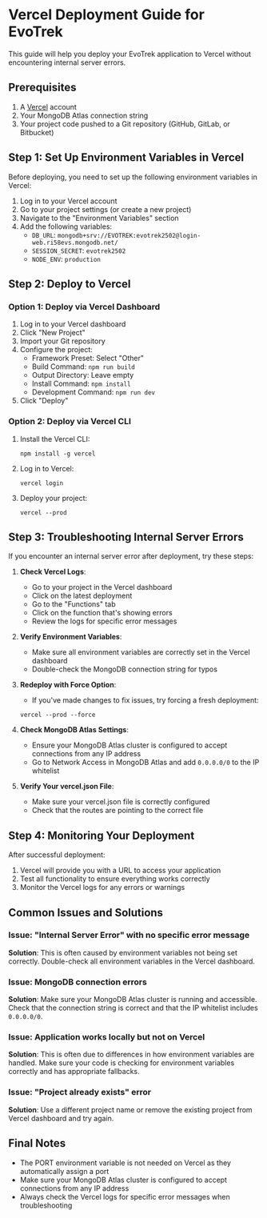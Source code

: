 # Vercel Deployment Guide for EvoTrek

This guide will help you deploy your EvoTrek application to Vercel without encountering internal server errors.

## Prerequisites

1. A [Vercel](https://vercel.com/) account
2. Your MongoDB Atlas connection string
3. Your project code pushed to a Git repository (GitHub, GitLab, or Bitbucket)

## Step 1: Set Up Environment Variables in Vercel

Before deploying, you need to set up the following environment variables in Vercel:

1. Log in to your Vercel account
2. Go to your project settings (or create a new project)
3. Navigate to the "Environment Variables" section
4. Add the following variables:
   - `DB_URL`: `mongodb+srv://EVOTREK:evotrek2502@login-web.ri58evs.mongodb.net/`
   - `SESSION_SECRET`: `evotrek2502`
   - `NODE_ENV`: `production`

## Step 2: Deploy to Vercel

### Option 1: Deploy via Vercel Dashboard

1. Log in to your Vercel dashboard
2. Click "New Project"
3. Import your Git repository
4. Configure the project:
   - Framework Preset: Select "Other"
   - Build Command: `npm run build`
   - Output Directory: Leave empty
   - Install Command: `npm install`
   - Development Command: `npm run dev`
5. Click "Deploy"

### Option 2: Deploy via Vercel CLI

1. Install the Vercel CLI:
   ```
   npm install -g vercel
   ```

2. Log in to Vercel:
   ```
   vercel login
   ```

3. Deploy your project:
   ```
   vercel --prod
   ```

## Step 3: Troubleshooting Internal Server Errors

If you encounter an internal server error after deployment, try these steps:

1. **Check Vercel Logs**:
   - Go to your project in the Vercel dashboard
   - Click on the latest deployment
   - Go to the "Functions" tab
   - Click on the function that's showing errors
   - Review the logs for specific error messages

2. **Verify Environment Variables**:
   - Make sure all environment variables are correctly set in the Vercel dashboard
   - Double-check the MongoDB connection string for typos

3. **Redeploy with Force Option**:
   - If you've made changes to fix issues, try forcing a fresh deployment:
   ```
   vercel --prod --force
   ```

4. **Check MongoDB Atlas Settings**:
   - Ensure your MongoDB Atlas cluster is configured to accept connections from any IP address
   - Go to Network Access in MongoDB Atlas and add `0.0.0.0/0` to the IP whitelist

5. **Verify Your vercel.json File**:
   - Make sure your vercel.json file is correctly configured
   - Check that the routes are pointing to the correct file

## Step 4: Monitoring Your Deployment

After successful deployment:

1. Vercel will provide you with a URL to access your application
2. Test all functionality to ensure everything works correctly
3. Monitor the Vercel logs for any errors or warnings

## Common Issues and Solutions

### Issue: "Internal Server Error" with no specific error message

**Solution**: This is often caused by environment variables not being set correctly. Double-check all environment variables in the Vercel dashboard.

### Issue: MongoDB connection errors

**Solution**: Make sure your MongoDB Atlas cluster is running and accessible. Check that the connection string is correct and that the IP whitelist includes `0.0.0.0/0`.

### Issue: Application works locally but not on Vercel

**Solution**: This is often due to differences in how environment variables are handled. Make sure your code is checking for environment variables correctly and has appropriate fallbacks.

### Issue: "Project already exists" error

**Solution**: Use a different project name or remove the existing project from Vercel dashboard and try again.

## Final Notes

- The PORT environment variable is not needed on Vercel as they automatically assign a port
- Make sure your MongoDB Atlas cluster is configured to accept connections from any IP address
- Always check the Vercel logs for specific error messages when troubleshooting
